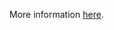More information [here](https://docs.prismacloud.io/en/enterprise-edition/policy-reference/ansible-policies/ansible-networking-policies/ansible-4).
